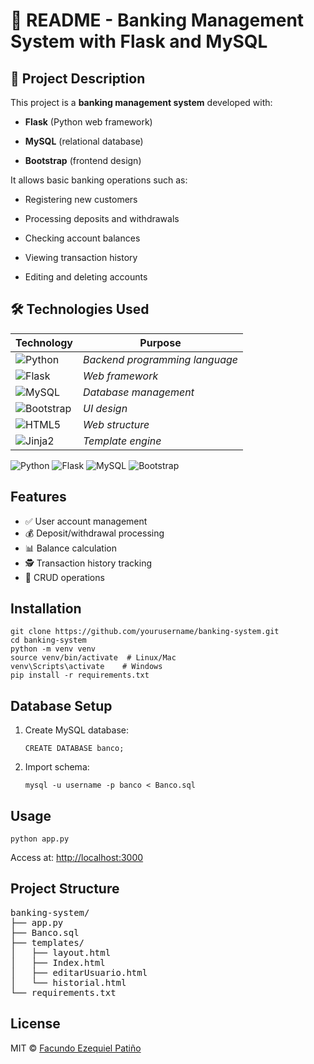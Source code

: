 # 📝 README - Banking Management System with Flask and MySQL
## 📌 Project Description
This project is a **banking management system** developed with:

- **Flask** (Python web framework)

- **MySQL** (relational database)

- **Bootstrap** (frontend design)

It allows basic banking operations such as:

- Registering new customers

- Processing deposits and withdrawals

- Checking account balances

- Viewing transaction history

- Editing and deleting accounts

## 🛠️ Technologies Used

| Technology        | Purpose |
|-------------------|---------|
|![Python](https://img.shields.io/badge/Python-3776AB?style=for-the-badge&logo=python&logoColor=white)| _Backend programming language_
![Flask](https://img.shields.io/badge/Flask-000000?style=for-the-badge&logo=flask&logoColor=white)| _Web framework_
![MySQL](https://img.shields.io/badge/MySQL-005C84?style=for-the-badge&logo=mysql&logoColor=white)| _Database management_
![Bootstrap](https://img.shields.io/badge/Bootstrap-563D7C?style=for-the-badge&logo=bootstrap&logoColor=white)| _UI design_
![HTML5](https://img.shields.io/badge/HTML5-E34F26?style=for-the-badge&logo=html5&logoColor=white)| _Web structure_
![Jinja2](https://img.shields.io/badge/Jinja2-B41717?style=for-the-badge&logo=jinja&logoColor=white)| _Template engine_



 <!DOCTYPE html>
<html lang="en">
<body>
    <p>
        <img src="https://img.shields.io/badge/Python-3776AB?style=for-the-badge&logo=python&logoColor=white" alt="Python">
        <img src="https://img.shields.io/badge/Flask-000000?style=for-the-badge&logo=flask&logoColor=white" alt="Flask">
        <img src="https://img.shields.io/badge/MySQL-005C84?style=for-the-badge&logo=mysql&logoColor=white" alt="MySQL">
        <img src="https://img.shields.io/badge/Bootstrap-563D7C?style=for-the-badge&logo=bootstrap&logoColor=white" alt="Bootstrap">
    </p>
    </ul>
    <h2 id="features">Features</h2>
    <ul class="feature-list">
        <li>✅ User account management</li>
        <li>💰 Deposit/withdrawal processing</li>
        <li>📊 Balance calculation</li>
        <li>🕵️ Transaction history tracking</li>
        <li>🔄 CRUD operations</li>
    </ul>
    <h2 id="installation">Installation</h2>
    <pre><code>git clone https://github.com/yourusername/banking-system.git
cd banking-system
python -m venv venv
source venv/bin/activate  # Linux/Mac
venv\Scripts\activate    # Windows
pip install -r requirements.txt</code></pre>
    <h2 id="database-setup">Database Setup</h2>
    <ol>
        <li>Create MySQL database:
            <pre><code>CREATE DATABASE banco;</code></pre>
        </li>
        <li>Import schema:
            <pre><code>mysql -u username -p banco < Banco.sql</code></pre>
        </li>
    </ol>
    <h2 id="usage">Usage</h2>
    <pre><code>python app.py</code></pre>
    <p>Access at: <a href="http://localhost:3000">http://localhost:3000</a></p>
    <h2 id="project-structure">Project Structure</h2>
    <pre>banking-system/
├── app.py
├── Banco.sql
├── templates/
│   ├── layout.html
│   ├── Index.html
│   ├── editarUsuario.html
│   └── historial.html
└── requirements.txt</pre>
    <h2 id="license">License</h2>
    <p>MIT © <a href="https://github.com/facuezequielpat">Facundo Ezequiel Patiño</a></p>
</body>
</html>
